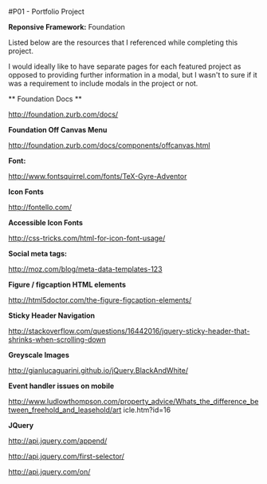 #P01 - Portfolio Project


**Reponsive Framework:** Foundation

Listed below are the resources that I referenced while completing this project.

I would ideally like to have separate pages for each featured project as opposed to providing further information in a modal, but I wasn't to sure if it was a requirement to include modals in the project or not.

** Foundation Docs **

http://foundation.zurb.com/docs/

**Foundation Off Canvas Menu**

http://foundation.zurb.com/docs/components/offcanvas.html

**Font:**

http://www.fontsquirrel.com/fonts/TeX-Gyre-Adventor

**Icon Fonts**

http://fontello.com/

**Accessible Icon Fonts**

http://css-tricks.com/html-for-icon-font-usage/

**Social meta tags:**

http://moz.com/blog/meta-data-templates-123

**Figure / figcaption HTML elements**

http://html5doctor.com/the-figure-figcaption-elements/

**Sticky Header Navigation**

http://stackoverflow.com/questions/16442016/jquery-sticky-header-that-shrinks-when-scrolling-down

**Greyscale Images**

http://gianlucaguarini.github.io/jQuery.BlackAndWhite/

**Event handler issues on mobile**

http://www.ludlowthompson.com/property_advice/Whats_the_difference_between_freehold_and_leasehold/art	icle.htm?id=16

**JQuery**

http://api.jquery.com/append/

http://api.jquery.com/first-selector/

http://api.jquery.com/on/







